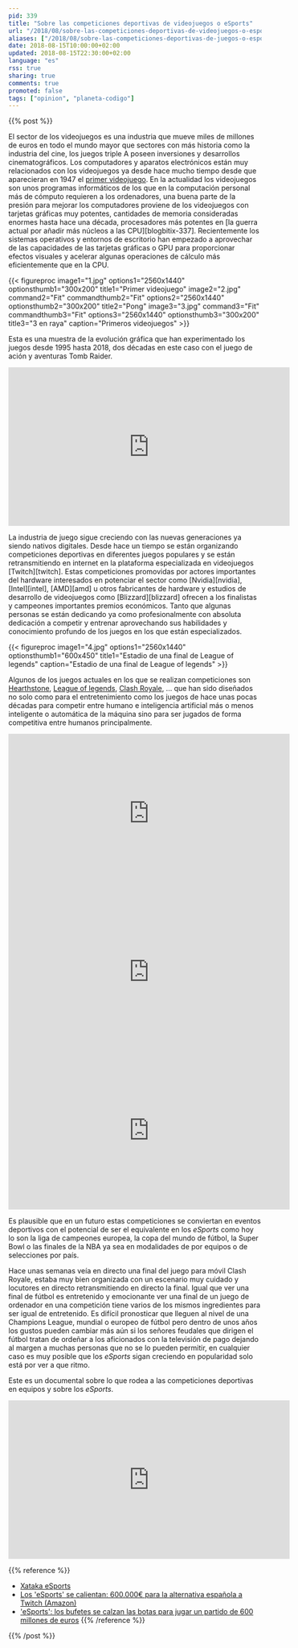 ```yaml
---
pid: 339
title: "Sobre las competiciones deportivas de videojuegos o eSports"
url: "/2018/08/sobre-las-competiciones-deportivas-de-videojuegos-o-esports/"
aliases: ["/2018/08/sobre-las-competiciones-deportivas-de-juegos-o-esports/"]
date: 2018-08-15T10:00:00+02:00
updated: 2018-08-15T22:30:00+02:00
language: "es"
rss: true
sharing: true
comments: true
promoted: false
tags: ["opinion", "planeta-codigo"]
---
```


{{% post %}}

El sector de los videojuegos es una industria que mueve miles de millones de euros en todo el mundo mayor que sectores con más historia como la industria del cine, los juegos triple A poseen inversiones y desarrollos cinematográficos. Los computadores y aparatos electrónicos están muy relacionados con los videojuegos ya desde hace mucho tiempo desde que aparecieran en 1947 el [primer videojuego](https://es.wikipedia.org/wiki/Primer_videojuego#1947:_Dispositivo_de_Entretenimiento_de_Tubos_de_Rayos_Cat%C3%B3dicos). En la actualidad los videojuegos son unos programas informáticos de los que en la computación personal más de cómputo requieren a los ordenadores, una buena parte de la presión para mejorar los computadores proviene de los videojuegos con tarjetas gráficas muy potentes, cantidades de memoria consideradas enormes hasta hace una década, procesadores más potentes en [la guerra actual por añadir más núcleos a las CPU][blogbitix-337]. Recientemente los sistemas operativos y entornos de escritorio han empezado a aprovechar de las capacidades de las tarjetas gráficas o GPU para proporcionar efectos visuales y acelerar algunas operaciones de cálculo más eficientemente que en la CPU.

<div class="media">
    {{< figureproc
        image1="1.jpg" options1="2560x1440" optionsthumb1="300x200" title1="Primer videojuego"
        image2="2.jpg" command2="Fit" commandthumb2="Fit" options2="2560x1440" optionsthumb2="300x200" title2="Pong"
        image3="3.jpg" command3="Fit" commandthumb3="Fit" options3="2560x1440" optionsthumb3="300x200" title3="3 en raya"
        caption="Primeros videojuegos" >}}
</div>

Esta es una muestra de la evolución gráfica que han experimentado los juegos desde 1995 hasta 2018, dos décadas en este caso con el juego de ación y aventuras Tomb Raider.

<div class="media media-video">
	<iframe width="560" height="315" src="https://www.youtube.com/embed/D-P-smim5gQ" frameborder="0" allow="autoplay; encrypted-media" allowfullscreen></iframe>
</div>

La industria de juego sigue creciendo con las nuevas generaciones ya siendo nativos digitales. Desde hace un tiempo se están organizando competiciones deportivas en diferentes juegos populares y se están retransmitiendo en internet en la plataforma especializada en videojuegos [Twitch][twitch]. Estas competiciones promovidas por actores importantes del hardware interesados en potenciar el sector como [Nvidia][nvidia], [Intel][intel], [AMD][amd] u otros fabricantes de hardware y estudios de desarrollo de videojuegos como [Blizzard][blizzard] ofrecen a los finalistas y campeones importantes premios económicos. Tanto que algunas personas se están dedicando ya como profesionalmente con absoluta dedicación a competir y entrenar aprovechando sus habilidades y conocimiento profundo de los juegos en los que están especializados.

<div class="media">
    {{< figureproc
        image1="4.jpg" options1="2560x1440" optionsthumb1="600x450" title1="Estadio de una final de League of legends"
        caption="Estadio de una final de League of legends" >}}
</div>

Algunos de los juegos actuales en los que se realizan competiciones son [Hearthstone](https://playhearthstone.com/es-es/), [League of legends](https://play.euw.leagueoflegends.com/es_ES), [Clash Royale](https://clashroyale.com/es/), ... que han sido diseñados no solo como para el entretenimiento como los juegos de hace unas pocas décadas para competir entre humano e inteligencia artificial más o menos inteligente o automática de la máquina sino para ser jugados de forma competitiva entre humanos principalmente.

<div class="media media-video">
	<iframe width="560" height="315" src="https://gaming.youtube.com/embed/lBWgRCRH1Gs" frameborder="0" allow="autoplay; encrypted-media" allowfullscreen></iframe>
</div>

<div class="media media-video">
	<iframe width="560" height="315" src="https://gaming.youtube.com/embed/NpVXLpkjUCc" frameborder="0" allow="autoplay; encrypted-media" allowfullscreen></iframe>
</div>

<div class="media media-video">
	<iframe width="560" height="315" src="https://gaming.youtube.com/embed/MUb8dGKpuEE" frameborder="0" allow="autoplay; encrypted-media" allowfullscreen></iframe>
</div>

Es plausible que en un futuro estas competiciones se conviertan en eventos deportivos con el potencial de ser el equivalente en los _eSports_ como hoy lo son la liga de campeones europea, la copa del mundo de fútbol, la Super Bowl o las finales de la NBA ya sea en modalidades de por equipos o de selecciones por país.

Hace unas semanas veía en directo una final del juego para móvil Clash Royale, estaba muy bien organizada con un escenario muy cuidado y locutores en directo retransmitiendo en directo la final. Igual que ver una final de fútbol es entretenido y emocionante ver una final de un juego de ordenador en una competición tiene varios de los mismos ingredientes para ser igual de entretenido. Es difícil pronosticar que lleguen al nivel de una Champions League, mundial o europeo de fútbol pero dentro de unos años los gustos pueden cambiar más aún si los señores feudales que dirigen el fútbol tratan de ordeñar a los aficionados con la televisión de pago dejando al margen a muchas personas que no se lo pueden permitir, en cualquier caso es muy posible que los _eSports_ sigan creciendo en popularidad solo está por ver a que ritmo.

Este es un documental sobre lo que rodea a las  competiciones deportivas en equipos y sobre los _eSports_.

<div class="media media-video">
    <iframe width="560" height="315" src="https://www.youtube.com/embed/yvxMwoYuSp4" frameborder="0" allow="autoplay; encrypted-media" allowfullscreen></iframe>
</div>

{{% reference %}}

* [Xataka eSports](https://esports.xataka.com/)
* [Los 'eSports' se calientan: 600.000€ para la alternativa española a Twitch (Amazon)](https://www.elconfidencial.com/tecnologia/2017-06-06/gamerswalk-esports-twitch-amazon_1394223/)
* ['eSports': los bufetes se calzan las botas para jugar un partido de 600 millones de euros](http://www.elconfidencial.com/empresas/2017-05-13/deportes-electronicos-esports-regulacion-situacion-espana-jugadores-deporte-ligas_1381822/)
{{% /reference %}}

{{% /post %}}
